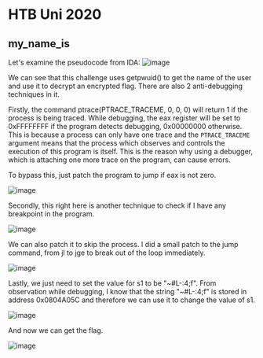 # HTB Uni 2020 
## my_name_is

Let's examine the pseudocode from IDA:
![image](https://github.com/san601/CTF_Archive/assets/144963803/3181f057-4f41-4bc4-bfd9-220d069dd488)

We can see that this challenge uses getpwuid() to get the name of the user and use it to decrypt an encrypted flag. There are also 2 anti-debugging techniques in it.

Firstly, the command ptrace(PTRACE_TRACEME, 0, 0, 0) will return 1 if the process is being traced. While debugging, the eax register will be set to 0xFFFFFFFF if the program detects debugging, 0x00000000 otherwise. This is because a process can only have one trace and the ```PTRACE_TRACEME``` argument means that the process which observes and controls the execution of this program is itself. This is the reason why using a debugger, which is attaching one more trace on the program, can cause errors.

To bypass this, just patch the program to jump if eax is not zero.

![image](https://github.com/san601/CTF_Archive/assets/144963803/953c7acb-8a26-4d80-81bb-30dfbf706bd2)

Secondly, this right here is another technique to check if I have any breakpoint in the program.

![image](https://github.com/san601/CTF_Archive/assets/144963803/f13ba6a4-d762-4e99-ba13-6eff2af72c40)

We can also patch it to skip the process. I did a small patch to the jump command, from jl to jge to break out of the loop immediately.

![image](https://github.com/san601/CTF_Archive/assets/144963803/c7e604c4-9e3d-4a3f-8021-c09602d0f624)

Lastly, we just need to set the value for s1 to be "\~#L-:4;f". From observation while debugging, I know that the string "\~#L-:4;f" is stored in address 0x0804A05C and therefore we can use it to change the value of s1.

![image](https://github.com/san601/CTF_Archive/assets/144963803/a537c8af-ecfb-4fd7-9f5c-112ce5765947)

And now we can get the flag.

![image](https://github.com/san601/CTF_Archive/assets/144963803/471132b7-9a8c-4039-8d2b-f977b829b117)
